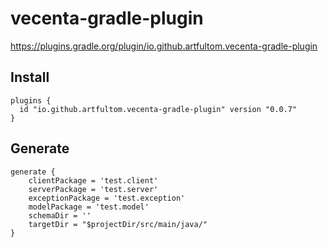 # vecenta-gradle-plugin

https://plugins.gradle.org/plugin/io.github.artfultom.vecenta-gradle-plugin

## Install
```
plugins {
  id "io.github.artfultom.vecenta-gradle-plugin" version "0.0.7"
}
```

## Generate

```
generate {
    clientPackage = 'test.client'
    serverPackage = 'test.server'
    exceptionPackage = 'test.exception'
    modelPackage = 'test.model'
    schemaDir = ''
    targetDir = "$projectDir/src/main/java/"
}
```
